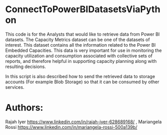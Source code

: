 # ConnectToPowerBIDatasetsViaPython
This code is for the Analysts that would like to retrieve data from Power BI datasets. The Capacity Metrics dataset can be one of the datasets of interest. This dataset contains all the information related to the Power BI Embedded Capacities. This data is very important for use in monitoring the capacity utilization and consumption associated with collective sets of reports, and therefore helpful in supporting capacity planning along with resulting decisions. 

In this script is also described how to send the retrieved data to storage accounts (For example Blob Storage) so that it can be consumed by other services.

# Authors:
Rajah Iyer https://www.linkedin.com/in/rajah-iyer-628689168/ ,
Mariangela Rossi https://www.linkedin.com/in/mariangela-rossi-500a139b/

